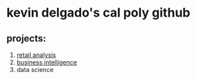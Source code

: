 # kevin delgado's cal poly github
## projects:

1. [retail analysis](https://linkmehere.com)
2. [business intelligence](https://github.com/kevindelgado0/kevindelgado/blob/main/Project_5_6%2C_warmup_3100_ulta_quartiles.ipynb)
3. data science

